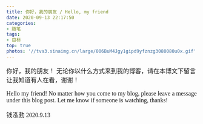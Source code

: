```yaml
---
title: 你好，我的朋友 / Hello, my friend
date: 2020-09-13 22:17:50
categories: 
- 随笔
tags:
- 目标
top: true
photos: '//tva3.sinaimg.cn/large/006BuM4Jgy1gipd9yfznzg3080080u0x.gif'
---
```

 
 <font size = 3 face="楷体">

你好，我的朋友！
无论你以什么方式来到我的博客，请在本博文下留言
让我知道有人在看，谢谢！

Hello my friend!
No matter how you come to my blog, please leave a message under this blog post.
Let me know if someone is watching, thanks!

钱泓勃
2020.9.13

</font>